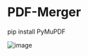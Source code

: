 # PDF-Merger
pip install PyMuPDF

![image](https://github.com/therundmc/PDF-Merger/assets/25774146/df2ddc7d-cca6-49db-9711-24592664ba8f)
